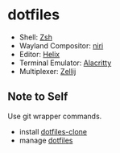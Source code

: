 # dotfiles

- Shell:
[Zsh](http://www.zsh.org/)
- Wayland Compositor:
[niri](https://github.com/YaLTeR/niri)
- Editor:
[Helix](https://helix-editor.com/)
- Terminal Emulator:
[Alacritty](https://alacritty.org/)
- Multiplexer:
[Zellij](https://zellij.dev/)

## Note to Self
Use git wrapper commands.
- install
[dotfiles-clone](https://github.com/xia4913/bin/blob/main/git/dotfiles-clone)
- manage
[dotfiles](https://github.com/xia4913/bin/blob/main/git/dotfiles)
